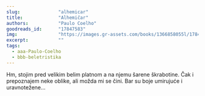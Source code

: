 ```yaml
---
slug:              "alhemicar"
title:             "Alhemičar"
authors:           "Paulo Coelho"
goodreads_id:      "17847583"
img:               "https://images.gr-assets.com/books/1366858055l/17847583.jpg"
excerpt:           ""
tags:
  - aaa-Paulo-Coelho
  - bbb-beletristika
---
```


Hm, stojim pred velikim belim platnom a na njemu šarene škrabotine. Čak i prepoznajem neke oblike, ali možda mi se čini. 
Bar su boje umirujuće i uravnotežene...